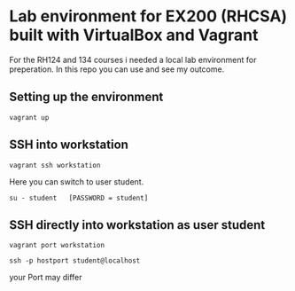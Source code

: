 # Lab environment for EX200 (RHCSA) built with VirtualBox and Vagrant
For the RH124 and 134 courses i needed a local lab environment for preperation. In this repo you can use and see my outcome.

## Setting up the environment
``` 
vagrant up
```

## SSH into workstation

```
vagrant ssh workstation
```
Here you can switch to user student. 

```
su - student   [PASSWORD = student]
```

## SSH directly into workstation as user student

``` 
vagrant port workstation

ssh -p hostport student@localhost 
``` 

your Port may differ